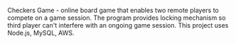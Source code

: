 Checkers Game - online board game that enables two remote players to compete on a game session. The program provides locking mechanism so third player can't interfere with an ongoing game session. This project uses Node.js, MySQL, AWS.

